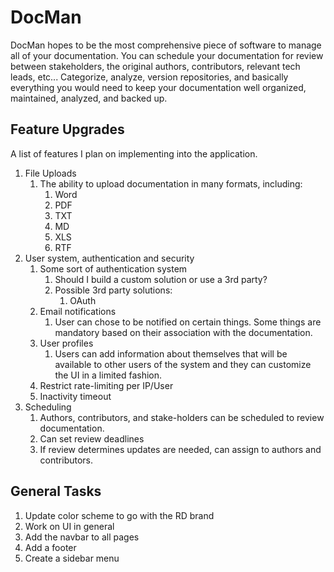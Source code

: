 # DocMan

DocMan hopes to be the most comprehensive piece of software to manage all of your documentation. You can schedule your documentation for review between stakeholders, the original authors, contributors, relevant tech leads, etc... Categorize, analyze, version repositories, and basically everything you would need to keep your documentation well organized, maintained, analyzed, and backed up.

## Feature Upgrades

A list of features I plan on implementing into the application.

1. File Uploads
   1. The ability to upload documentation in many formats, including:
      1. Word
      2. PDF
      3. TXT
      4. MD
      5. XLS
      6. RTF
2. User system, authentication and security
   1. Some sort of authentication system
      1. Should I build a custom solution or use a 3rd party?
      2. Possible 3rd party solutions:
         1. OAuth
   2. Email notifications
      1. User can chose to be notified on certain things. Some things are mandatory based on their association with the documentation.
   3. User profiles
      1. Users can add information about themselves that will be available to other users of the system and they can customize the UI in a limited fashion.
   4. Restrict rate-limiting per IP/User
   5. Inactivity timeout
3. Scheduling
   1. Authors, contributors, and stake-holders can be scheduled to review documentation.
   2. Can set review deadlines
   3. If review determines updates are needed, can assign to authors and contributors.

## General Tasks

1. Update color scheme to go with the RD brand
2. Work on UI in general
3. Add the navbar to all pages
4. Add a footer
5. Create a sidebar menu